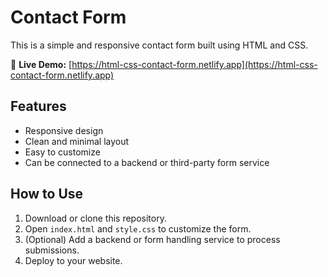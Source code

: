 # Contact Form

This is a simple and responsive contact form built using HTML and CSS.

🔗 **Live Demo:** [https://html-css-contact-form.netlify.app](https://html-css-contact-form.netlify.app)

## Features

- Responsive design  
- Clean and minimal layout  
- Easy to customize  
- Can be connected to a backend or third-party form service

## How to Use

1. Download or clone this repository.  
2. Open `index.html` and `style.css` to customize the form.  
3. (Optional) Add a backend or form handling service to process submissions.  
4. Deploy to your website.
